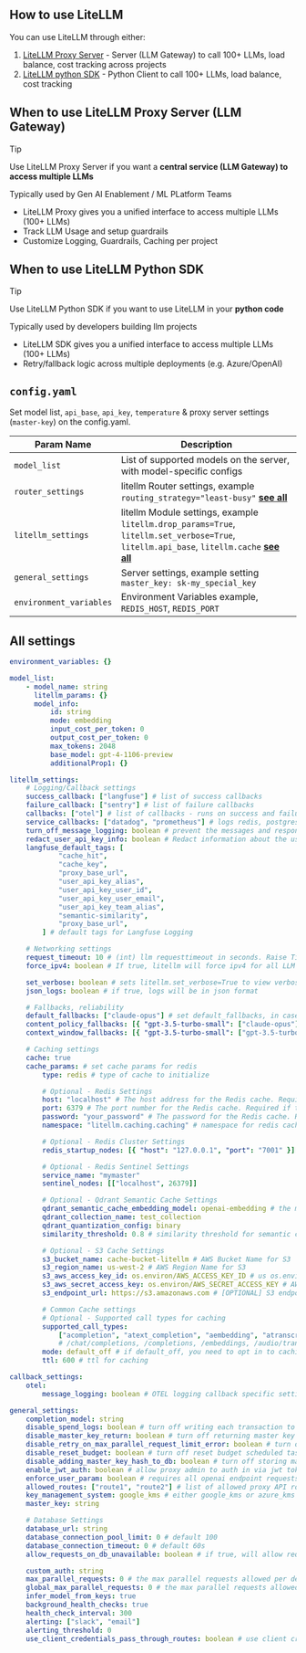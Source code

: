 ## How to use LiteLLM

You can use LiteLLM through either:

1. [LiteLLM Proxy Server](https://docs.litellm.ai/docs/#litellm-proxy-server-llm-gateway) - Server (LLM Gateway) to call 100+ LLMs, load balance, cost tracking across projects
2. [LiteLLM python SDK](https://docs.litellm.ai/docs/#basic-usage) - Python Client to call 100+ LLMs, load balance, cost tracking

## When to use LiteLLM Proxy Server (LLM Gateway)

> [!tip]
> Use LiteLLM Proxy Server if you want a **central service (LLM Gateway) to access multiple LLMs**
>
> Typically used by Gen AI Enablement / ML PLatform Teams

- LiteLLM Proxy gives you a unified interface to access multiple LLMs (100+ LLMs)
- Track LLM Usage and setup guardrails
- Customize Logging, Guardrails, Caching per project

## When to use LiteLLM Python SDK

> [!tip]
> Use LiteLLM Python SDK if you want to use LiteLLM in your **python code**
>
> Typically used by developers building llm projects

- LiteLLM SDK gives you a unified interface to access multiple LLMs (100+ LLMs)
- Retry/fallback logic across multiple deployments (e.g. Azure/OpenAI)

## `config.yaml`

Set model list, `api_base`, `api_key`, `temperature` & proxy server settings (`master-key`) on the config.yaml.

| Param Name              | Description                                                                                                                                                                                         |
| ----------------------- | --------------------------------------------------------------------------------------------------------------------------------------------------------------------------------------------------- |
| `model_list`            | List of supported models on the server, with model-specific configs                                                                                                                                 |
| `router_settings`       | litellm Router settings, example `routing_strategy="least-busy"` [**see all**](https://docs.litellm.ai/docs/proxy/configs#router-settings)                                                          |
| `litellm_settings`      | litellm Module settings, example `litellm.drop_params=True`, `litellm.set_verbose=True`, `litellm.api_base`, `litellm.cache` [**see all**](https://docs.litellm.ai/docs/proxy/configs#all-settings) |
| `general_settings`      | Server settings, example setting `master_key: sk-my_special_key`                                                                                                                                    |
| `environment_variables` | Environment Variables example, `REDIS_HOST`, `REDIS_PORT`                                                                                                                                           |

## All settings

```yaml
environment_variables: {}

model_list:
    - model_name: string
      litellm_params: {}
      model_info:
          id: string
          mode: embedding
          input_cost_per_token: 0
          output_cost_per_token: 0
          max_tokens: 2048
          base_model: gpt-4-1106-preview
          additionalProp1: {}

litellm_settings:
    # Logging/Callback settings
    success_callback: ["langfuse"] # list of success callbacks
    failure_callback: ["sentry"] # list of failure callbacks
    callbacks: ["otel"] # list of callbacks - runs on success and failure
    service_callbacks: ["datadog", "prometheus"] # logs redis, postgres failures on datadog, prometheus
    turn_off_message_logging: boolean # prevent the messages and responses from being logged to on your callbacks, but request metadata will still be logged.
    redact_user_api_key_info: boolean # Redact information about the user api key (hashed token, user_id, team id, etc.), from logs. Currently supported for Langfuse, OpenTelemetry, Logfire, ArizeAI logging.
    langfuse_default_tags: [
            "cache_hit",
            "cache_key",
            "proxy_base_url",
            "user_api_key_alias",
            "user_api_key_user_id",
            "user_api_key_user_email",
            "user_api_key_team_alias",
            "semantic-similarity",
            "proxy_base_url",
        ] # default tags for Langfuse Logging

    # Networking settings
    request_timeout: 10 # (int) llm requesttimeout in seconds. Raise Timeout error if call takes longer than 10s. Sets litellm.request_timeout
    force_ipv4: boolean # If true, litellm will force ipv4 for all LLM requests. Some users have seen httpx ConnectionError when using ipv6 + Anthropic API

    set_verbose: boolean # sets litellm.set_verbose=True to view verbose debug logs. DO NOT LEAVE THIS ON IN PRODUCTION
    json_logs: boolean # if true, logs will be in json format

    # Fallbacks, reliability
    default_fallbacks: ["claude-opus"] # set default_fallbacks, in case a specific model group is misconfigured / bad.
    content_policy_fallbacks: [{ "gpt-3.5-turbo-small": ["claude-opus"] }] # fallbacks for ContentPolicyErrors
    context_window_fallbacks: [{ "gpt-3.5-turbo-small": ["gpt-3.5-turbo-large", "claude-opus"] }] # fallbacks for ContextWindowExceededErrors

    # Caching settings
    cache: true
    cache_params: # set cache params for redis
        type: redis # type of cache to initialize

        # Optional - Redis Settings
        host: "localhost" # The host address for the Redis cache. Required if type is "redis".
        port: 6379 # The port number for the Redis cache. Required if type is "redis".
        password: "your_password" # The password for the Redis cache. Required if type is "redis".
        namespace: "litellm.caching.caching" # namespace for redis cache

        # Optional - Redis Cluster Settings
        redis_startup_nodes: [{ "host": "127.0.0.1", "port": "7001" }]

        # Optional - Redis Sentinel Settings
        service_name: "mymaster"
        sentinel_nodes: [["localhost", 26379]]

        # Optional - Qdrant Semantic Cache Settings
        qdrant_semantic_cache_embedding_model: openai-embedding # the model should be defined on the model_list
        qdrant_collection_name: test_collection
        qdrant_quantization_config: binary
        similarity_threshold: 0.8 # similarity threshold for semantic cache

        # Optional - S3 Cache Settings
        s3_bucket_name: cache-bucket-litellm # AWS Bucket Name for S3
        s3_region_name: us-west-2 # AWS Region Name for S3
        s3_aws_access_key_id: os.environ/AWS_ACCESS_KEY_ID # us os.environ/<variable name> to pass environment variables. This is AWS Access Key ID for S3
        s3_aws_secret_access_key: os.environ/AWS_SECRET_ACCESS_KEY # AWS Secret Access Key for S3
        s3_endpoint_url: https://s3.amazonaws.com # [OPTIONAL] S3 endpoint URL, if you want to use Backblaze/cloudflare s3 bucket

        # Common Cache settings
        # Optional - Supported call types for caching
        supported_call_types:
            ["acompletion", "atext_completion", "aembedding", "atranscription"]
            # /chat/completions, /completions, /embeddings, /audio/transcriptions
        mode: default_off # if default_off, you need to opt in to caching on a per call basis
        ttl: 600 # ttl for caching

callback_settings:
    otel:
        message_logging: boolean # OTEL logging callback specific settings

general_settings:
    completion_model: string
    disable_spend_logs: boolean # turn off writing each transaction to the db
    disable_master_key_return: boolean # turn off returning master key on UI (checked on '/user/info' endpoint)
    disable_retry_on_max_parallel_request_limit_error: boolean # turn off retries when max parallel request limit is reached
    disable_reset_budget: boolean # turn off reset budget scheduled task
    disable_adding_master_key_hash_to_db: boolean # turn off storing master key hash in db, for spend tracking
    enable_jwt_auth: boolean # allow proxy admin to auth in via jwt tokens with 'litellm_proxy_admin' in claims
    enforce_user_param: boolean # requires all openai endpoint requests to have a 'user' param
    allowed_routes: ["route1", "route2"] # list of allowed proxy API routes - a user can access. (currently JWT-Auth only)
    key_management_system: google_kms # either google_kms or azure_kms
    master_key: string

    # Database Settings
    database_url: string
    database_connection_pool_limit: 0 # default 100
    database_connection_timeout: 0 # default 60s
    allow_requests_on_db_unavailable: boolean # if true, will allow requests that can not connect to the DB to verify Virtual Key to still work

    custom_auth: string
    max_parallel_requests: 0 # the max parallel requests allowed per deployment
    global_max_parallel_requests: 0 # the max parallel requests allowed on the proxy all up
    infer_model_from_keys: true
    background_health_checks: true
    health_check_interval: 300
    alerting: ["slack", "email"]
    alerting_threshold: 0
    use_client_credentials_pass_through_routes: boolean # use client credentials for all pass through routes like "/vertex-ai", /bedrock/. When this is True Virtual Key auth will not be applied on these endpoints
```

